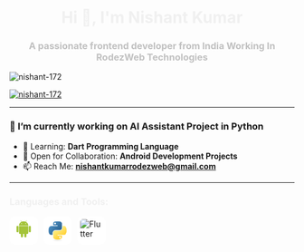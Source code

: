 <h1 align="center" style="color: #f0f0f0;">Hi 👋, I'm Nishant Kumar</h1>
<h3 align="center" style="color: #c0c0c0;">A passionate frontend developer from India Working In RodezWeb Technologies</h3>

<p align="left"> 
  <img src="https://komarev.com/ghpvc/?username=nishant-172&label=Profile%20views&color=0e75b6&style=flat" alt="nishant-172" /> 
</p>

<p align="left"> 
  <a href="https://github.com/ryo-ma/github-profile-trophy">
    <img src="https://github-profile-trophy.vercel.app/?username=nishant-172&theme=darkhub" alt="nishant-172" />
  </a> 
</p>

---

### 🔭 I’m currently working on **AI Assistant Project in Python**
- 🌱 Learning: **Dart Programming Language**
- 👯 Open for Collaboration: **Android Development Projects**
- 📫 Reach Me: **nishantkumarrodezweb@gmail.com**

---

<h3 align="left" style="color: #f0f0f0;">Languages and Tools:</h3>
<div style="display: flex; flex-wrap: wrap; gap: 10px;">
  <img src="https://raw.githubusercontent.com/devicons/devicon/master/icons/android/android-original-wordmark.svg" alt="Android" width="40" height="40" style="background-color: white; padding: 5px; border-radius: 10px;" />
  <img src="https://raw.githubusercontent.com/devicons/devicon/master/icons/python/python-original.svg" alt="Python" width="40" height="40" style="background-color: white; padding: 5px; border-radius: 10px;" />
  <img src="https://www.vectorlogo.zone/logos/flutterio/flutterio-icon.svg" alt="Flutter" width="40" height="40" style="background-color: white; padding: 5px; border-radius: 10px;" />
  <img src="https://raw.githubusercontent.com/devicons/devicon/master/icons/javascript/javascript-origina
